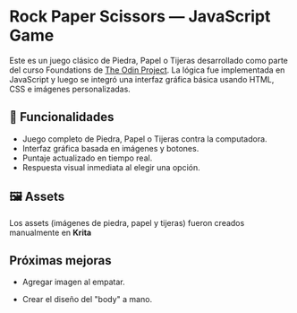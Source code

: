 # Rock Paper Scissors — JavaScript Game

Este es un juego clásico de Piedra, Papel o Tijeras desarrollado como parte del curso Foundations de [The Odin Project](https://www.theodinproject.com/). La lógica fue implementada en JavaScript y luego se integró una interfaz gráfica básica usando HTML, CSS e imágenes personalizadas.

## 🧩 Funcionalidades

- Juego completo de Piedra, Papel o Tijeras contra la computadora.
- Interfaz gráfica basada en imágenes y botones.
- Puntaje actualizado en tiempo real.
- Respuesta visual inmediata al elegir una opción.

## 🖼️ Assets

Los assets (imágenes de piedra, papel y tijeras) fueron creados manualmente en **Krita**

## Próximas mejoras

- Agregar imagen al empatar.

- Crear el diseño del "body" a mano.